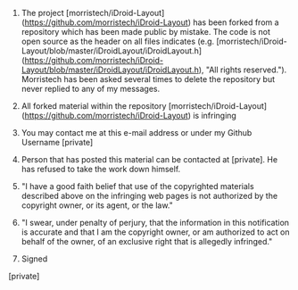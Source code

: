1) The project [morristech/iDroid-Layout] (https://github.com/morristech/iDroid-Layout) has been forked from a repository which has been made public by mistake. The code is not open source as the header on all files indicates (e.g. [morristech/iDroid-Layout/blob/master/iDroidLayout/iDroidLayout.h] (https://github.com/morristech/iDroid-Layout/blob/master/iDroidLayout/iDroidLayout.h), "All rights reserved."). Morristech has been asked several times to delete the repository but never replied to any of my messages.

2) All forked material within the repository [morristech/iDroid-Layout] (https://github.com/morristech/iDroid-Layout) is infringing

3) You may contact me at this e-mail address or under my Github Username [private]

4) Person that has posted this material can be contacted at [private]. He has refused to take the work down himself.

5) "I have a good faith belief that use of the copyrighted materials described above on the infringing web pages is not authorized by the copyright owner, or its agent, or the law."

6) "I swear, under penalty of perjury, that the information in this notification is accurate and that I am the copyright owner, or am authorized to act on behalf of the owner, of an exclusive right that is allegedly infringed."

7) Signed

[private]
